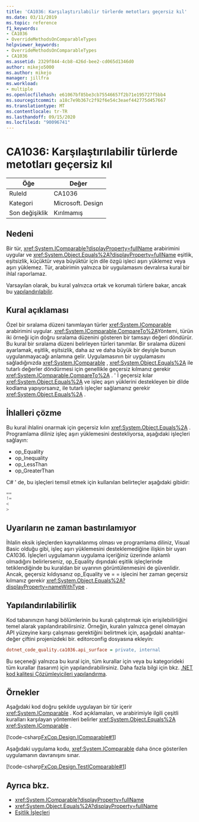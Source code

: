 ```yaml
---
title: 'CA1036: Karşılaştırılabilir türlerde metotları geçersiz kıl'
ms.date: 03/11/2019
ms.topic: reference
f1_keywords:
- CA1036
- OverrideMethodsOnComparableTypes
helpviewer_keywords:
- OverrideMethodsOnComparableTypes
- CA1036
ms.assetid: 2329f844-4cb8-426d-bee2-cd065d1346d0
author: mikejo5000
ms.author: mikejo
manager: jillfra
ms.workload:
- multiple
ms.openlocfilehash: e61067bf85be3cb75546657f2b71e195727f5bb4
ms.sourcegitcommit: a18c7e9b367c2f92f6e54c3eaef442775d457667
ms.translationtype: MT
ms.contentlocale: tr-TR
ms.lasthandoff: 09/15/2020
ms.locfileid: "90096741"
---
```

# <a name="ca1036-override-methods-on-comparable-types"></a>CA1036: Karşılaştırılabilir türlerde metotları geçersiz kıl

|Öğe|Değer|
|-|-|
|RuleId|CA1036|
|Kategori|Microsoft. Design|
|Son değişiklik|Kırılmamış|

## <a name="cause"></a>Nedeni

Bir tür, <xref:System.IComparable?displayProperty=fullName> arabirimini uygular ve <xref:System.Object.Equals%2A?displayProperty=fullName> eşitlik, eşitsizlik, küçüktür veya büyüktür için dile özgü işleci aşırı yüklemez veya aşırı yüklemez. Tür, arabirimin yalnızca bir uygulamasını devralırsa kural bir ihlal raporlamaz.

Varsayılan olarak, bu kural yalnızca ortak ve korumalı türlere bakar, ancak bu [yapılandırılabilir](#configurability).

## <a name="rule-description"></a>Kural açıklaması

Özel bir sıralama düzeni tanımlayan türler <xref:System.IComparable> arabirimini uygular. <xref:System.IComparable.CompareTo%2A>Yöntemi, türün iki örneği için doğru sıralama düzenini gösteren bir tamsayı değeri döndürür. Bu kural bir sıralama düzeni belirleyen türleri tanımlar. Bir sıralama düzeni ayarlamak, eşitlik, eşitsizlik, daha az ve daha büyük bir deyişle bunun uygulanmayacağı anlamına gelir. Uygulamasının bir uygulamasını sağladığınızda <xref:System.IComparable> , <xref:System.Object.Equals%2A> ile tutarlı değerler döndürmesi için genellikle geçersiz kılmanız gerekir <xref:System.IComparable.CompareTo%2A> . ' İ geçersiz kılar <xref:System.Object.Equals%2A> ve işleç aşırı yüklerini destekleyen bir dilde kodlama yapıyorsanız, ile tutarlı işleçler sağlamanız gerekir <xref:System.Object.Equals%2A> .

## <a name="how-to-fix-violations"></a>İhlalleri çözme

Bu kural ihlalini onarmak için geçersiz kılın <xref:System.Object.Equals%2A> . Programlama diliniz işleç aşırı yüklemesini destekliyorsa, aşağıdaki işleçleri sağlayın:

- op_Equality
- op_Inequality
- op_LessThan
- op_GreaterThan

C# ' de, bu işleçleri temsil etmek için kullanılan belirteçler aşağıdaki gibidir:

```csharp
==
!=
<
>
```

## <a name="when-to-suppress-warnings"></a>Uyarıların ne zaman bastırılamıyor

İhlalin eksik işleçlerden kaynaklanmış olması ve programlama diliniz, Visual Basic olduğu gibi, işleç aşırı yüklemesini desteklemediğine ilişkin bir uyarı CA1036. İşleçleri uygulamanın uygulama içeriğiniz üzerinde anlamlı olmadığını belirlerseniz, op_Equality dışındaki eşitlik işleçlerinde tetiklendiğinde bu kuraldan bir uyarının görüntülenmesini de güvenlidir. Ancak, geçersiz kıldıysanız op_Equality ve = = işlecini her zaman geçersiz kılmanız gerekir <xref:System.Object.Equals%2A?displayProperty=nameWithType> .

## <a name="configurability"></a>Yapılandırılabilirlik

Kod tabanınızın hangi bölümlerinin bu kuralı çalıştırmak için erişilebilirliğini temel alarak yapılandırabilirsiniz. Örneğin, kuralın yalnızca genel olmayan API yüzeyine karşı çalışması gerektiğini belirtmek için, aşağıdaki anahtar-değer çiftini projenizdeki bir. editorconfig dosyasına ekleyin:

```ini
dotnet_code_quality.ca1036.api_surface = private, internal
```

Bu seçeneği yalnızca bu kural için, tüm kurallar için veya bu kategorideki tüm kurallar (tasarım) için yapılandırabilirsiniz. Daha fazla bilgi için bkz. [.NET kod kalitesi Çözümleyicileri yapılandırma](configure-fxcop-analyzers.md).

## <a name="examples"></a>Örnekler

Aşağıdaki kod doğru şekilde uygulayan bir tür içerir <xref:System.IComparable> . Kod açıklamaları, ve arabirimiyle ilgili çeşitli kuralları karşılayan yöntemleri belirler <xref:System.Object.Equals%2A> <xref:System.IComparable> .

[!code-csharp[FxCop.Design.IComparable#1](../code-quality/codesnippet/CSharp/ca1036-override-methods-on-comparable-types_1.cs)]

Aşağıdaki uygulama kodu, <xref:System.IComparable> daha önce gösterilen uygulamanın davranışını sınar.

[!code-csharp[FxCop.Design.TestIComparable#1](../code-quality/codesnippet/CSharp/ca1036-override-methods-on-comparable-types_2.cs)]

## <a name="see-also"></a>Ayrıca bkz.

- <xref:System.IComparable?displayProperty=fullName>
- <xref:System.Object.Equals%2A?displayProperty=fullName>
- [Eşitlik İşleçleri](/dotnet/standard/design-guidelines/equality-operators)
